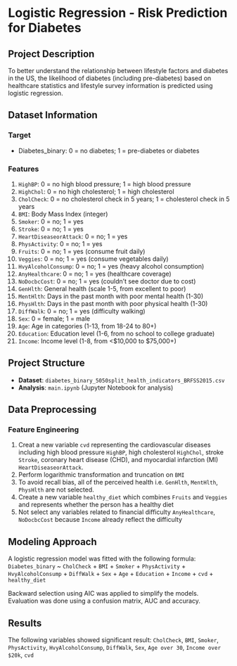 # Logistic Regression - Risk Prediction for Diabetes

## Project Description
To better understand the relationship between lifestyle factors and diabetes in the US, the likelihood of diabetes (including pre-diabetes) based on healthcare statistics and lifestyle survey information is predicted using logistic regression. 

## Dataset Information
### Target
* Diabetes_binary: 0 = no diabetes; 1 = pre-diabetes or diabetes
### Features
1.	`HighBP`: 0 = no high blood pressure; 1 = high blood pressure
2.	`HighChol`: 0 = no high cholesterol; 1 = high cholesterol
3.	`CholCheck`: 0 = no cholesterol check in 5 years; 1 = cholesterol check in 5 years
4.	`BMI`: Body Mass Index (integer)
5.	`Smoker`: 0 = no; 1 = yes
6.	`Stroke`: 0 = no; 1 = yes
7.	`HeartDiseaseorAttack`: 0 = no; 1 = yes
8.	`PhysActivity`: 0 = no; 1 = yes
9.	`Fruits`: 0 = no; 1 = yes (consume fruit daily)
10.	`Veggies`: 0 = no; 1 = yes (consume vegetables daily)
11.	`HvyAlcoholConsump`: 0 = no; 1 = yes (heavy alcohol consumption)
12.	`AnyHealthcare`: 0 = no; 1 = yes (healthcare coverage)
13.	`NoDocbcCost`: 0 = no; 1 = yes (couldn’t see doctor due to cost)
14.	`GenHlth`: General health (scale 1-5, from excellent to poor)
15.	`MentHlth`: Days in the past month with poor mental health (1-30)
16.	`PhysHlth`: Days in the past month with poor physical health (1-30)
17.	`DiffWalk`: 0 = no; 1 = yes (difficulty walking)
18.	`Sex`: 0 = female; 1 = male
19.	`Age`: Age in categories (1-13, from 18-24 to 80+)
20.	`Education`: Education level (1-6, from no school to college graduate)
21.	`Income`: Income level (1-8, from <$10,000 to $75,000+)

## Project Structure
* **Dataset**: `diabetes_binary_5050split_health_indicators_BRFSS2015.csv`
* **Analysis**: `main.ipynb` (Jupyter Notebook for analysis)

## Data Preprocessing
### Feature Engineering
1. Creat a new variable `cvd` representing the cardiovascular diseases including high blood pressure `HighBP`, high cholesterol `HighChol`, stroke `Stroke`, coronary heart disease (CHD), and myocardial infarction (MI) `HeartDiseaseorAttack`. 
2. Perform logarithmic transformation and truncation on `BMI`
3. To avoid recall bias, all of the perceived health i.e. `GenHlth`, `MentHlth`, `PhysHlth` are not selected. 
4. Create a new variable `healthy_diet` which combines `Fruits` and `Veggies` and represents whether the person has a healthy diet
5. Not select any variables related to financial difficulty `AnyHealthcare`, `NoDocbcCost` because `Income` already reflect the difficulty


## Modeling Approach
A logistic regression model was fitted with the following formula:
`Diabetes_binary` ~ `CholCheck` + `BMI` + `Smoker` + `PhysActivity` + `HvyAlcoholConsump` + `DiffWalk` + `Sex` + `Age` + `Education` + `Income` + `cvd` + `healthy_diet`

Backward selection using AIC was applied to simplify the models. Evaluation was done using a confusion matrix, AUC and accuracy.

## Results
The following variables showed significant result: 
`CholCheck`, `BMI`, `Smoker`, `PhysActivity`, `HvyAlcoholConsump`, `DiffWalk`, `Sex`, `Age over 30`, `Income over $20k`, `cvd`

